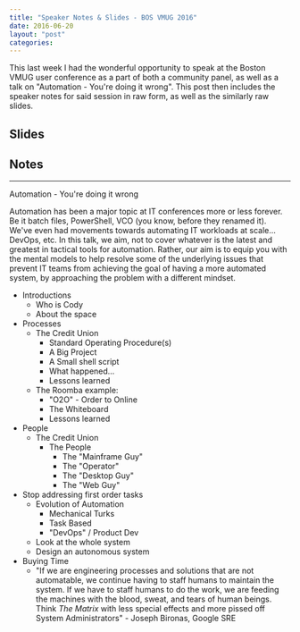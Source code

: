 ```yaml
---
title: "Speaker Notes & Slides - BOS VMUG 2016"
date: 2016-06-20
layout: "post"
categories: 
---
```


This last week I had the wonderful opportunity to speak at the Boston VMUG user conference as a part of both a community panel, as well as a talk on "Automation - You're doing it wrong". This post then includes the speaker notes for said session in raw form, as well as the similarly raw slides.

## Slides

<script async class="speakerdeck-embed" data-id="2108df9682414e669fdbef433543698b" data-ratio="1.77777777777778" src="//speakerdeck.com/assets/embed.js"></script>

## Notes

---
Automation - You're doing it wrong

Automation has been a major topic at IT conferences more or less forever. Be it batch files, PowerShell, VCO (you know, before they renamed it). We've even had movements towards automating IT workloads at scale... DevOps, etc. In this talk, we aim, not to cover whatever is the latest and greatest in tactical tools for automation. Rather, our aim is to equip you with the mental models to help resolve some of the underlying issues that prevent IT teams from achieving the goal of having a more automated system, by approaching the problem with a different mindset.

- Introductions
    + Who is Cody
    + About the space
- Processes
    + The Credit Union
        * Standard Operating Procedure(s)
        * A Big Project
        * A Small shell script
        * What happened...
        * Lessons learned
    + The Roomba example:
        * "O2O" - Order to Online
        * The Whiteboard
        * Lessons learned
- People
    + The Credit Union
        * The People
            - The "Mainframe Guy"
            - The "Operator"
            - The "Desktop Guy"
            - The "Web Guy"
- Stop addressing first order tasks
    + Evolution of Automation
        * Mechanical Turks
        * Task Based
        * "DevOps" / Product Dev
    + Look at the whole system
    + Design an autonomous system
- Buying Time
    + "If we are engineering processes and solutions that are not automatable, we continue having to staff humans to maintain the system. If we have to staff humans to do the work, we are feeding the machines with the blood, sweat, and tears of human beings. Think *The Matrix* with less special effects and more pissed off System Administrators" - Joseph Bironas, Google SRE
